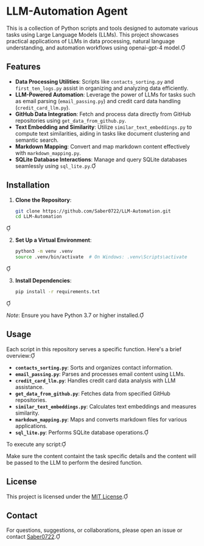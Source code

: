# LLM-Automation Agent

This is a collection of Python scripts and tools designed to automate various tasks using Large Language Models (LLMs). This project showcases practical applications of LLMs in data processing, natural language understanding, and automation workflows using openai-gpt-4 model.

## Features

- **Data Processing Utilities**: Scripts like `contacts_sorting.py` and `first_ten_logs.py` assist in organizing and analyzing data efficiently.
- **LLM-Powered Automation**: Leverage the power of LLMs for tasks such as email parsing (`email_passing.py`) and credit card data handling (`credit_card_llm.py`).
- **GitHub Data Integration**: Fetch and process data directly from GitHub repositories using `get_data_from_github.py`.
- **Text Embedding and Similarity**: Utilize `similar_text_embeddings.py` to compute text similarities, aiding in tasks like document clustering and semantic search.
- **Markdown Mapping**: Convert and map markdown content effectively with `markdown_mapping.py`.
- **SQLite Database Interactions**: Manage and query SQLite databases seamlessly using `sql_lite.py`.

## Installation

1. **Clone the Repository**:

   ```bash
   git clone https://github.com/Saber0722/LLM-Automation.git
   cd LLM-Automation
   ```


2. **Set Up a Virtual Environment**:

   ```bash
   python3 -m venv .venv
   source .venv/bin/activate  # On Windows: .venv\Scripts\activate
   ```


3. **Install Dependencies**:

   ```bash
   pip install -r requirements.txt
   ```


   *Note*: Ensure you have Python 3.7 or higher installed.

## Usage

Each script in this repository serves a specific function. Here's a brief overview:

- **`contacts_sorting.py`**: Sorts and organizes contact information.
- **`email_passing.py`**: Parses and processes email content using LLMs.
- **`credit_card_llm.py`**: Handles credit card data analysis with LLM assistance.
- **`get_data_from_github.py`**: Fetches data from specified GitHub repositories.
- **`similar_text_embeddings.py`**: Calculates text embeddings and measures similarity.
- **`markdown_mapping.py`**: Maps and converts markdown files for various applications.
- **`sql_lite.py`**: Performs SQLite database operations.

To execute any script:

Make sure the content containt the task specific details and the content will be passed to the LLM to perform the desired function.

## License

This project is licensed under the [MIT License](LICENSE).

## Contact

For questions, suggestions, or collaborations, please open an issue or contact [Saber0722](https://github.com/Saber0722).

